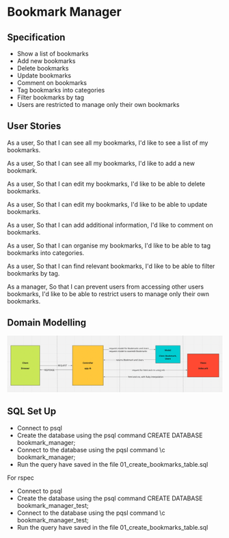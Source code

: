 # Bookmark Manager

## Specification

- Show a list of bookmarks
- Add new bookmarks
- Delete bookmarks
- Update bookmarks
- Comment on bookmarks
- Tag bookmarks into categories
- Filter bookmarks by tag
- Users are restricted to manage only their own bookmarks

## User Stories

As a user,
So that I can see all my bookmarks,
I'd like to see a list of my bookmarks.

As a user,
So that I can see all my bookmarks,
I'd like to add a new bookmark.

As a user,
So that I can edit my bookmarks,
I'd like to be able to delete bookmarks.

As a user,
So that I can edit my bookmarks,
I'd like to be able to update bookmarks.

As a user,
So that I can add additional information,
I'd like to comment on bookmarks.

As a user,
So that I can organise my bookmarks,
I'd like to be able to tag bookmarks into categories.

As a user,
So that I can find relevant bookmarks,
I'd like to be able to filter bookmarks by tag.

As a manager,
So that I can prevent users from accessing other users bookmarks, 
I'd like to be able to restrict users to manage only their own bookmarks.

## Domain Modelling 

![domain modelling](./Public/MCV_diagram.png)

## SQL Set Up


- Connect to psql
- Create the database using the psql command CREATE DATABASE bookmark_manager;
- Connect to the database using the pqsl command \c bookmark_manager;
- Run the query have saved in the file 01_create_bookmarks_table.sql

For rspec
- Connect to psql
- Create the database using the psql command CREATE DATABASE bookmark_manager_test;
- Connect to the database using the pqsl command \c bookmark_manager_test;
- Run the query have saved in the file 01_create_bookmarks_table.sql
